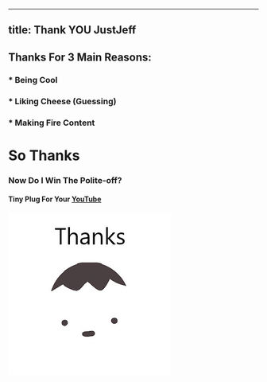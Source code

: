 ----
title: Thank YOU JustJeff
----

<link rel="shortcut icon" type="image/png" href="favicon.png">

## Thanks For 3 Main Reasons:
### * Being Cool
### * Liking Cheese (Guessing)
### * Making Fire Content  

# So  **Thanks**
   
### Now Do I Win The Polite-off?
#### Tiny Plug For Your [YouTube](https://www.youtube.com/channel/UCF1vJfwXJ0-f61bh0yX6Ifg)
![thanksjeff](thanksjeff.jpg)

